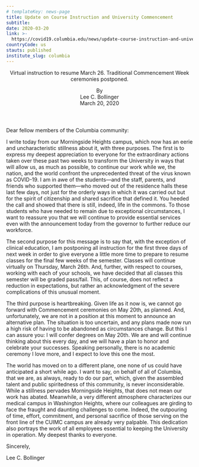 ```yaml
---
# templateKey: news-page
title: Update on Course Instruction and University Commencement
subtitle: 
date: 2020-03-20
link: >-
  https://covid19.columbia.edu/news/update-course-instruction-and-university-commencement
countryCode: us
stauts: published
institute_slug: columbia
---
```

<header>

<div class="summary-text">

<div class="field field--name-field-cu-summary field--type-text-long field--label-hidden field--item">

Virtual instruction to resume March 26\. Traditional Commencement Week ceremonies postponed.

</div>

</div>

<div class="authors"><span>By</span>

<div class="field field--name-field-cu-authors field--type-string field--label-hidden field--items">

<div class="field--item">Lee C. Bollinger</div>

</div>

</div>

<div class="field field--name-field-cu-date field--type-datetime field--label-hidden field--item">March 20, 2020</div>

</header>

<div class="field field--name-field-cu-content field--type-entity-reference-revisions field--label-hidden field--items">

<div class="field--item">

<div id="text-337" class="paragraph paragraph--type--text paragraph--view-mode--default anchored">

<div class="field field--name-field-cu-wysiwyg field--type-text-long field--label-hidden field--item">

Dear fellow members of the Columbia community:  

I write today from our Morningside Heights campus, which now has an eerie and uncharacteristic stillness about it, with three purposes. The first is to express my deepest appreciation to everyone for the extraordinary actions taken over these past two weeks to transform the University in ways that will allow us, as much as possible, to continue our work while we, the nation, and the world confront the unprecedented threat of the virus known as COVID-19\. I am in awe of the students—and the staff, parents, and friends who supported them—who moved out of the residence halls these last few days, not just for the orderly ways in which it was carried out but for the spirit of citizenship and shared sacrifice that defined it. You heeded the call and showed that there is still, indeed, life in the commons. To those students who have needed to remain due to exceptional circumstances, I want to reassure you that we will continue to provide essential services even with the announcement today from the governor to further reduce our workforce.   

The second purpose for this message is to say that, with the exception of clinical education, I am postponing all instruction for the first three days of next week in order to give everyone a little more time to prepare to resume classes for the final few weeks of the semester. Classes will continue virtually on Thursday, March 26th. And, further, with respect to courses, working with each of your schools, we have decided that all classes this semester will be graded pass/fail. This, of course, does not reflect a reduction in expectations, but rather an acknowledgment of the severe complications of this unusual moment.   

The third purpose is heartbreaking. Given life as it now is, we cannot go forward with Commencement ceremonies on May 20th, as planned. And, unfortunately, we are not in a position at this moment to announce an alternative plan. The situation is too uncertain, and any plans made now run a high risk of having to be abandoned as circumstances change. But this I can assure you: I will confer degrees on May 20th. We are and will continue thinking about this every day, and we will have a plan to honor and celebrate your successes. Speaking personally, there is no academic ceremony I love more, and I expect to love this one the most.   

The world has moved on to a different plane, one none of us could have anticipated a short while ago. I want to say, on behalf of all of Columbia, that we are, as always, ready to do our part, which, given the assembled talent and public spiritedness of this community, is never inconsiderable. While a stillness pervades Morningside Heights, that does not mean our work has abated. Meanwhile, a very different atmosphere characterizes our medical campus in Washington Heights, where our colleagues are girding to face the fraught and daunting challenges to come. Indeed, the outpouring of time, effort, commitment, and personal sacrifice of those serving on the front line of the CUIMC campus are already very palpable. This dedication also portrays the work of all employees essential to keeping the University in operation. My deepest thanks to everyone.   

Sincerely,  

Lee C. Bollinger

</div>

</div>

</div>

</div>

